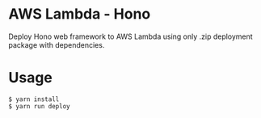 # AWS Lambda - Hono
Deploy Hono web framework to AWS Lambda using only .zip deployment package with dependencies.

# Usage
```
$ yarn install
$ yarn run deploy
```
